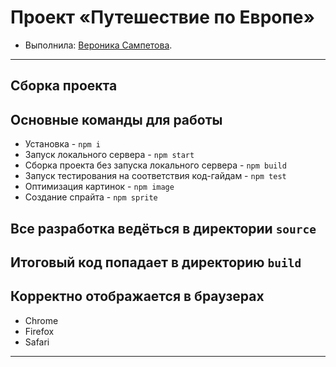 # Проект «Путешествие по Европе»

* Выполнила: [Вероника Сампетова](https://up.htmlacademy.ru/adaptive/19/user/1236041).
---

## Сборка проекта
## Основные команды для работы
* Установка - `npm i`
* Запуск локального сервера - `npm start`
* Сборка проекта без запуска локального сервера - `npm build`
* Запуск тестирования на соответствия код-гайдам - `npm test`
* Оптимизация картинок - `npm image`
* Создание спрайта - `npm sprite`

## Все разработка ведёться в директории `source`
## Итоговый код попадает в директорию `build`

## Корректно отображается в браузерах

* Chrome
* Firefox
* Safari
****

